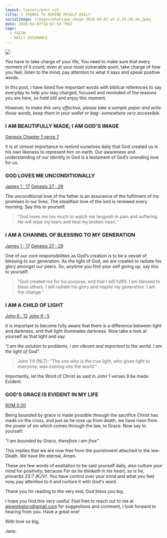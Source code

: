 ```yaml
---
layout: layouts/post.njk
title: 5 THINGS TO REMIND MYSELF DAILY
socialImage: /images/whatsapp-image-2020-04-07-at-5.29.20-am.jpeg
date: 2020-04-07T18:07:53.796Z
tags:
  - FAITH
  - DAILY ASSURANCE
---
```

![](/images/whatsapp-image-2020-04-07-at-5.29.20-am.jpeg)

You have to take charge of your life, You need to make sure that every moment of it count;  even at your most vulnerable point, take charge of how you feel; listen to the mind, pay attention to what it says and speak positive words.

In this post, i have listed five important words with biblical references to say everyday to help you stay charged, focused and reminded of the reasons you are here, so hold still and enjoy this moment.

*However, to make this very effective, please take a sample paper and write these words, keep them in your wallet or bag- somewhere very accessible.*

### I AM BEAUTIFULLY MADE; I AM GOD'S IMAGE

[Genesis Chapter 1 verse 7](https://www.biblegateway.com/passage/?search=Genesis1:7&version=NLT)

It is of utmost importance to remind ourselves daily that God created us in his own likeness to represent him on earth. Our awareness and understanding of our identity in God is a testament of God’s unending love for us.

### GOD LOVES ME UNCONDITIONALLY

[James 1 : 17](https://www.biblegateway.com/passage/?search=James1:17&version=NLT) [Genesis 27 : 29](https://www.biblegateway.com/passage/?search=Genesis27:29&version=NLT)

The unconditional love of the father is an assurance of the fulfilment of his promises in our lives. The steadfast love of the lord is renewed every morning. Say this to yourself:

> “God loves me too much to watch me languish in pain and suffering. He will wipe my tears and heal my broken heart.”

### I AM A CHANNEL OF BLESSING TO MY GENERATION

[James 1 : 17](https://www.biblegateway.com/passage/?search=James1:17&version=NLT) [Genesis 27 : 29](https://www.biblegateway.com/passage/?search=Genesis27:29&version=NLT)

One of our core responsibilities as God’s creation is to be a vessel of blessing to our generation. As the light of God, we are created to radiate his glory amongst our peers. So, anytime you find your self giving up, say this to yourself:

> “God created me for his purpose, and that I will fulfill. I am blessed to bless others. I will radiate his glory and inspire my generation. I am the change.”

### I AM A CHILD OF LIGHT

[John 8 : 12](https://www.biblegateway.com/passage/?search=John8:12&version=NLT) [John 9 : 5](https://www.biblegateway.com/passage/?search=John9:5&version=NLT)

It is important to become fully aware that there is a difference between light and darkness, and that light illuminates darkness. Now take a look at yourself as that light and say:

*"I am the solution to problems, i am vibrant and important to the world. I am the light of God".*

> John 1:9 (NLT): "The one who is the true light, who gives light to everyone, was coming into the world." 

Importantly, let the Word of Christ as said in  John 1 verses 9 be  made Evident.

### GOD'S GRACE IS EVIDENT IN MY LIFE

[ROM 5:20](https://www.biblegateway.com/passage/?search=Romans+5%3A20&version=NIV)

Being bounded by grace is made possible through  the sacrifice Christ has made on the cross, and just as he rose up from death, we have risen from the power of sin which comes through the law, to Grace. Now say to yourself:

*"I am bounded by Grace, therefore i am free"*

This implies that we are now free from the punishment attached to the law- Death. We have life eternal, Amen.

These are few words of exaltation to be said yourself daily, also culture your mind for positivity, because *For as he thinketh in his heart, so is he, proverbs 23:7 (KJV)*.  You have control over your mind and what you feel now, pay attention to it and nurture it with God's word.

Thank you for reading to the very end, God bless you big.

I hope you find this very useful. Feel free to reach out to me at ajewoleglory@gmail.com for suggestions and comment, i look forward to hearing from you. Have a great one!

With love so big,

Jane.